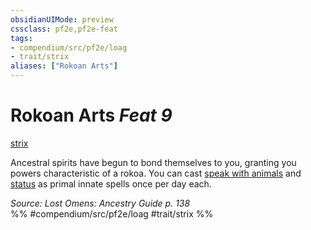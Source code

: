 ```yaml
---
obsidianUIMode: preview
cssclass: pf2e,pf2e-feat
tags:
- compendium/src/pf2e/loag
- trait/strix
aliases: ["Rokoan Arts"]
---
```

# Rokoan Arts  *Feat 9*  
[strix](strix-loag.md "Strix Ancestry & Heritage Trait")  


Ancestral spirits have begun to bond themselves to you, granting you powers characteristic of a rokoa. You can cast [speak with animals](speak-with-animals.md) and [status](status.md) as primal innate spells once per day each.

*Source: Lost Omens: Ancestry Guide p. 138*  
%% #compendium/src/pf2e/loag #trait/strix %%